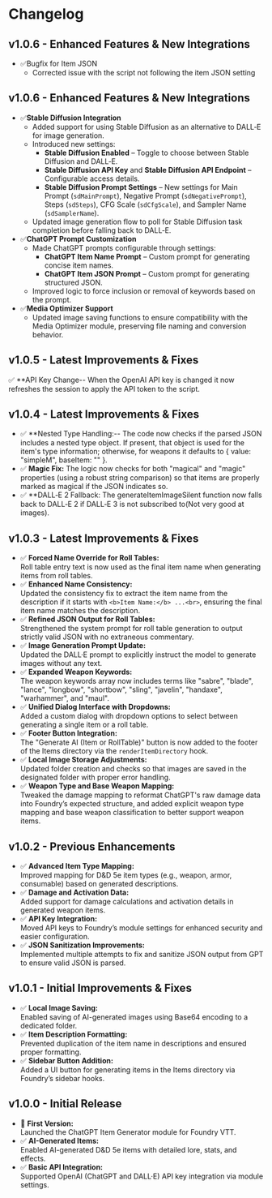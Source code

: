 # Changelog
## v1.0.6 - Enhanced Features & New Integrations
- ✅Bugfix for Item JSON
  - Corrected issue with the script not following the item JSON setting
## v1.0.6 - Enhanced Features & New Integrations
- ✅**Stable Diffusion Integration**
  - Added support for using Stable Diffusion as an alternative to DALL‑E for image generation.
  - Introduced new settings:
    - **Stable Diffusion Enabled** – Toggle to choose between Stable Diffusion and DALL‑E.
    - **Stable Diffusion API Key** and **Stable Diffusion API Endpoint** – Configurable access details.
    - **Stable Diffusion Prompt Settings** – New settings for Main Prompt (`sdMainPrompt`), Negative Prompt (`sdNegativePrompt`), Steps (`sdSteps`), CFG Scale (`sdCfgScale`), and Sampler Name (`sdSamplerName`).
  - Updated image generation flow to poll for Stable Diffusion task completion before falling back to DALL‑E.
- ✅**ChatGPT Prompt Customization**
  - Made ChatGPT prompts configurable through settings:
    - **ChatGPT Item Name Prompt** – Custom prompt for generating concise item names.
    - **ChatGPT Item JSON Prompt** – Custom prompt for generating structured JSON.
  - Improved logic to force inclusion or removal of keywords based on the prompt.
- ✅**Media Optimizer Support**
  - Updated image saving functions to ensure compatibility with the Media Optimizer module, preserving file naming and conversion behavior.
## v1.0.5 - Latest Improvements & Fixes
  ✅ **API Key Change--
  When the OpenAI API key is changed it now refreshes the session to apply the API token to the script. 
## v1.0.4 - Latest Improvements & Fixes
- ✅ **Nested Type Handling:--
  The code now checks if the parsed JSON includes a nested type object. If present, that object is used for the item's type information; otherwise, for weapons it defaults to { value: "simpleM", baseItem: "" }.
- ✅ **Magic Fix:**
  The logic now checks for both "magical" and "magic" properties (using a robust string comparison) so that items are properly marked as magical if the JSON indicates so.
- ✅ **DALL‑E 2 Fallback:
  The generateItemImageSilent function now falls back to DALL‑E 2 if DALL‑E 3 is not subscribed to(Not very good at images).


## v1.0.3 - Latest Improvements & Fixes
- ✅ **Forced Name Override for Roll Tables:**  
  Roll table entry text is now used as the final item name when generating items from roll tables.
- ✅ **Enhanced Name Consistency:**  
  Updated the consistency fix to extract the item name from the description if it starts with `<b>Item Name:</b> ...<br>`, ensuring the final item name matches the description.
- ✅ **Refined JSON Output for Roll Tables:**  
  Strengthened the system prompt for roll table generation to output strictly valid JSON with no extraneous commentary.
- ✅ **Image Generation Prompt Update:**  
  Updated the DALL·E prompt to explicitly instruct the model to generate images without any text.
- ✅ **Expanded Weapon Keywords:**  
  The weapon keywords array now includes terms like "sabre", "blade", "lance", "longbow", "shortbow", "sling", "javelin", "handaxe", "warhammer", and "maul".
- ✅ **Unified Dialog Interface with Dropdowns:**  
  Added a custom dialog with dropdown options to select between generating a single item or a roll table.
- ✅ **Footer Button Integration:**  
  The "Generate AI (Item or RollTable)" button is now added to the footer of the Items directory via the `renderItemDirectory` hook.
- ✅ **Local Image Storage Adjustments:**  
  Updated folder creation and checks so that images are saved in the designated folder with proper error handling.
- ✅ **Weapon Type and Base Weapon Mapping:**  
  Tweaked the damage mapping to reformat ChatGPT's raw damage data into Foundry’s expected structure, and added explicit weapon type mapping and base weapon classification to better support weapon items.


## v1.0.2 - Previous Enhancements
- ✅ **Advanced Item Type Mapping:**  
  Improved mapping for D&D 5e item types (e.g., weapon, armor, consumable) based on generated descriptions.
- ✅ **Damage and Activation Data:**  
  Added support for damage calculations and activation details in generated weapon items.
- ✅ **API Key Integration:**  
  Moved API keys to Foundry’s module settings for enhanced security and easier configuration.
- ✅ **JSON Sanitization Improvements:**  
  Implemented multiple attempts to fix and sanitize JSON output from GPT to ensure valid JSON is parsed.

## v1.0.1 - Initial Improvements & Fixes
- ✅ **Local Image Saving:**  
  Enabled saving of AI-generated images using Base64 encoding to a dedicated folder.
- ✅ **Item Description Formatting:**  
  Prevented duplication of the item name in descriptions and ensured proper formatting.
- ✅ **Sidebar Button Addition:**  
  Added a UI button for generating items in the Items directory via Foundry’s sidebar hooks.

## v1.0.0 - Initial Release
- 🎉 **First Version:**  
  Launched the ChatGPT Item Generator module for Foundry VTT.
- ✅ **AI-Generated Items:**  
  Enabled AI-generated D&D 5e items with detailed lore, stats, and effects.
- ✅ **Basic API Integration:**  
  Supported OpenAI (ChatGPT and DALL·E) API key integration via module settings.
